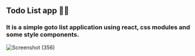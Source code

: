 ## Todo List app 📔📓

### It is a simple goto list application using react, css modules and some style components.

![Screenshot (356)](https://user-images.githubusercontent.com/75711381/119081295-6b2e1e80-ba1b-11eb-9a56-314211303e12.png)
